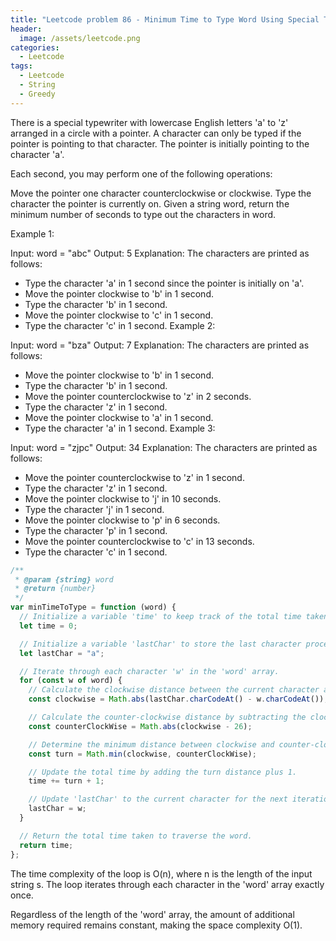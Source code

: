 ```yaml
---
title: "Leetcode problem 86 - Minimum Time to Type Word Using Special Typewriter"
header:
  image: /assets/leetcode.png
categories:
  - Leetcode
tags:
  - Leetcode
  - String
  - Greedy
---
```


There is a special typewriter with lowercase English letters 'a' to 'z' arranged in a circle with a pointer. A character can only be typed if the pointer is pointing to that character. The pointer is initially pointing to the character 'a'.

Each second, you may perform one of the following operations:

Move the pointer one character counterclockwise or clockwise.
Type the character the pointer is currently on.
Given a string word, return the minimum number of seconds to type out the characters in word.

Example 1:

Input: word = "abc"
Output: 5
Explanation:
The characters are printed as follows:

- Type the character 'a' in 1 second since the pointer is initially on 'a'.
- Move the pointer clockwise to 'b' in 1 second.
- Type the character 'b' in 1 second.
- Move the pointer clockwise to 'c' in 1 second.
- Type the character 'c' in 1 second.
  Example 2:

Input: word = "bza"
Output: 7
Explanation:
The characters are printed as follows:

- Move the pointer clockwise to 'b' in 1 second.
- Type the character 'b' in 1 second.
- Move the pointer counterclockwise to 'z' in 2 seconds.
- Type the character 'z' in 1 second.
- Move the pointer clockwise to 'a' in 1 second.
- Type the character 'a' in 1 second.
  Example 3:

Input: word = "zjpc"
Output: 34
Explanation:
The characters are printed as follows:

- Move the pointer counterclockwise to 'z' in 1 second.
- Type the character 'z' in 1 second.
- Move the pointer clockwise to 'j' in 10 seconds.
- Type the character 'j' in 1 second.
- Move the pointer clockwise to 'p' in 6 seconds.
- Type the character 'p' in 1 second.
- Move the pointer counterclockwise to 'c' in 13 seconds.
- Type the character 'c' in 1 second.

```js
/**
 * @param {string} word
 * @return {number}
 */
var minTimeToType = function (word) {
  // Initialize a variable 'time' to keep track of the total time taken.
  let time = 0;

  // Initialize a variable 'lastChar' to store the last character processed, starting with 'a'.
  let lastChar = "a";

  // Iterate through each character 'w' in the 'word' array.
  for (const w of word) {
    // Calculate the clockwise distance between the current character and the last character.
    const clockwise = Math.abs(lastChar.charCodeAt() - w.charCodeAt());

    // Calculate the counter-clockwise distance by subtracting the clockwise distance from 26 (the number of letters in the alphabet).
    const counterClockWise = Math.abs(clockwise - 26);

    // Determine the minimum distance between clockwise and counter-clockwise, representing the shortest turn.
    const turn = Math.min(clockwise, counterClockWise);

    // Update the total time by adding the turn distance plus 1.
    time += turn + 1;

    // Update 'lastChar' to the current character for the next iteration.
    lastChar = w;
  }

  // Return the total time taken to traverse the word.
  return time;
};
```

The time complexity of the loop is O(n), where n is the length of the input string s. The loop iterates through each character in the 'word' array exactly once.

Regardless of the length of the 'word' array, the amount of additional memory required remains constant, making the space complexity O(1).
